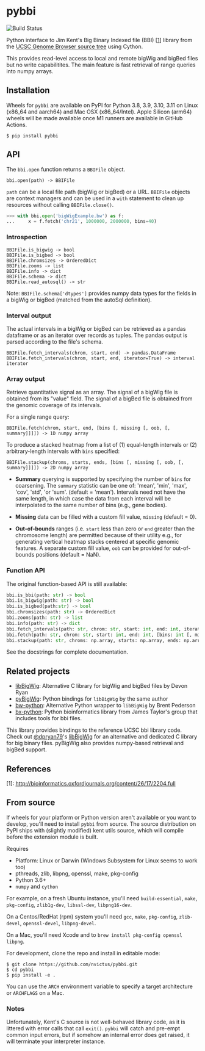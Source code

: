 # pybbi #

![Build Status](https://github.com/nvictus/pybbi/actions/workflows/python-package.yml/badge.svg)


Python interface to Jim Kent's Big Binary Indexed file (BBI) \[[1](#ref1)\] library from the [UCSC Genome Browser source tree](https://github.com/ucscGenomeBrowser/kent) using Cython.

This provides read-level access to local and remote bigWig and bigBed files but no write capabilitites. The main feature is fast retrieval of range queries into numpy arrays.


## Installation ##

Wheels for `pybbi` are available on PyPI for Python 3.8, 3.9, 3.10, 3.11 on Linux (x86_64 and aarch64) and Mac OSX (x86_64/Intel). Apple Silicon (arm64) wheels will be made available once M1 runners are available in GitHub Actions.

```
$ pip install pybbi
```

## API ##

The `bbi.open` function returns a `BBIFile` object.

```
bbi.open(path) -> BBIFile
```

`path` can be a local file path (bigWig or bigBed) or a URL. `BBIFile` objects are context managers and can be used in a `with` statement to clean up resources without calling `BBIFile.close()`.

```python
>>> with bbi.open('bigWigExample.bw') as f:
...     x = f.fetch('chr21', 1000000, 2000000, bins=40)
```

### Introspection

```
BBIFile.is_bigwig -> bool
BBIFile.is_bigbed -> bool
BBIFile.chromsizes -> OrderedDict
BBIFile.zooms -> list
BBIFile.info -> dict
BBIFile.schema -> dict
BBIFile.read_autosql() -> str
```

Note: `BBIFile.schema['dtypes']` provides numpy data types for the fields in a bigWig or bigBed (matched from the autoSql definition).


### Interval output

The actual intervals in a bigWig or bigBed can be retrieved as a pandas dataframe or as an iterator over records as tuples. The pandas output is parsed according to the file's schema.

```
BBIFile.fetch_intervals(chrom, start, end) -> pandas.DataFrame
BBIFile.fetch_intervals(chrom, start, end, iterator=True) -> interval iterator
```

### Array output

Retrieve quantitative signal as an array. The signal of a bigWig file is obtained from its "value" field. The signal of a bigBed file is obtained from the genomic coverage of its intervals.

For a single range query:
```
BBIFile.fetch(chrom, start, end, [bins [, missing [, oob, [, summary]]]]) -> 1D numpy array
```

To produce a stacked heatmap from a list of (1) equal-length intervals or (2) arbitrary-length intervals with `bins` specified:
```
BBIFile.stackup(chroms, starts, ends, [bins [, missing [, oob, [, summary]]]]) -> 2D numpy array
```

* **Summary** querying is supported by specifying the number of `bins` for coarsening. The `summary` statistic can be one of: 'mean', 'min', 'max', 'cov', 'std', 'or 'sum'. (default = 'mean'). Intervals need not have the same length, in which case the data from each interval will be interpolated to the same number of bins (e.g., gene bodies).

* **Missing** data can be filled with a custom fill value, `missing` (default = 0). 

* **Out-of-bounds** ranges (i.e. `start` less than zero or `end` greater than the chromosome length) are permitted because of their utility e.g., for generating vertical heatmap stacks centered at specific genomic features. A separate custom fill value, `oob` can be provided for out-of-bounds positions (default = NaN).

### Function API

The original function-based API is still available:

```python
bbi.is_bbi(path: str) -> bool
bbi.is_bigwig(path: str) -> bool
bbi.is_bigbed(path:str) -> bool
bbi.chromsizes(path: str) -> OrderedDict
bbi.zooms(path: str) -> list
bbi.info(path: str) -> dict
bbi.fetch_intervals(path: str, chrom: str, start: int, end: int, iterator: bool) -> Union[Iterable, pd.DataFrame]
bbi.fetch(path: str, chrom: str, start: int, end: int, [bins: int [, missing: float [, oob: float, [, summary: str]]]]) -> np.array[1, 'float64']
bbi.stackup(path: str, chroms: np.array, starts: np.array, ends: np.array, [bins: int [, missing: float [, oob: float, [, summary: str]]]]) -> np.array[2, 'float64']
```

See the docstrings for complete documentation.

## Related projects ##

- [libBigWig](https://github.com/dpryan79/libBigWig): Alternative C library for bigWig and bigBed files by Devon Ryan
- [pyBigWig](https://github.com/dpryan79/pyBigWig): Python bindings for `libBigWig` by the same author
- [bw-python](https://github.com/brentp/bw-python): Alternative Python wrapper to `libBigWig` by Brent Pederson
- [bx-python](https://github.com/bxlab/bx-python): Python bioinformatics library from James Taylor's group that includes tools for bbi files.

This library provides bindings to the reference UCSC bbi library code. Check out [@dpryan79](https://github.com/dpryan79)'s [libBigWig](https://github.com/dpryan79/libBigWig) for an alternative and dedicated C library for big binary files. pyBigWig also provides numpy-based retrieval and bigBed support.

## References ##

<a id="ref1">[1]</a>: http://bioinformatics.oxfordjournals.org/content/26/17/2204.full

## From source ##

If wheels for your platform or Python version aren't available or you want to develop, you'll need to install `pybbi` from source. The source distribution on PyPI ships with (slightly modified) kent utils source, which will compile before the extension module is built.

Requires
- Platform: Linux or Darwin (Windows Subsystem for Linux seems to work too)
- pthreads, zlib, libpng, openssl, make, pkg-config
- Python 3.6+
- `numpy` and `cython`

For example, on a fresh Ubuntu instance, you'll need `build-essential`, `make`, `pkg-config`, `zlib1g-dev`, `libssl-dev`, `libpng16-dev`.

On a Centos/RedHat (rpm) system you'll need `gcc`, `make`, `pkg-config`, `zlib-devel`, `openssl-devel`, `libpng-devel`.

On a Mac, you'll need Xcode and to `brew install pkg-config openssl libpng`.

For development, clone the repo and install in editable mode:

```
$ git clone https://github.com/nvictus/pybbi.git
$ cd pybbi
$ pip install -e .
```

You can use the `ARCH` environment variable to specify a target architecture or `ARCHFLAGS` on a Mac.

### Notes

Unfortunately, Kent's C source is not well-behaved library code, as it is littered with error calls that call `exit()`. `pybbi` will catch and pre-empt common input errors, but if somehow an internal error does get raised, it will terminate your interpreter instance.
